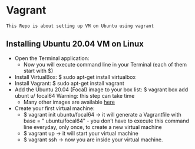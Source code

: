   # Vagrant
    This Repo is about setting up VM on Ubuntu using vagrant
  ## Installing Ubuntu 20.04 VM on Linux

  * Open the Terminal application:
    * Now you will execute command line in your Terminal (each of them start with $)
  * Install VirtualBox: $ sudo apt-get install virtualbox
  * Install Vagrant: $ sudo apt-get install vagrant
  * Add the Ubuntu 20.04 (Focal) image to your box list: $ vagrant box add ubunt  u/  focal64 Warning: this step can take time
    * Many other images are available [here](https://app.vagrantup.com/boxes/search "here")
  * Create your first virtual machine:
    * $ vagrant init ubuntu/focal64 -> it will generate a Vagrantfile with base = "  ubuntu/focal64" - you don’t have to execute this command line everyday, only   once, to create a new virtual machine
    * $ vagrant up -> it will start your virtual machine
    * $ vagrant ssh -> now you are inside your virtual machine.